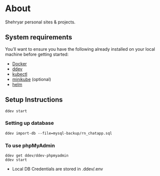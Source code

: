 # About

Shehryar personal sites & projects.

## System requirements
You’ll want to ensure you have the following already installed on your local machine before getting started:
* [Docker](https://docs.docker.com/get-docker/)
* [ddev](https://ddev.com/get-started/)
* [kubectl](https://kubernetes.io/docs/tasks/tools/)
* [minikube](https://minikube.sigs.k8s.io/docs/start/) (optional)
* [helm](https://helm.sh/docs/intro/install/)

## Setup Instructions
```shell
ddev start
```

### Setting up database
```shell
ddev import-db --file=mysql-backup/rn_chatapp.sql
```
### To use phpMyAdmin
```shell
ddev get ddev/ddev-phpmyadmin
ddev start
```

* Local DB Credentials are stored in .ddev/.env


